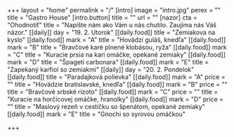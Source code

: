 +++
layout = "home"
permalink = "/"
[intro]
image = "intro.jpg"
perex = ""
title = "Gastro House"
[intro.button]
title = ""
url = ""
[nazor]
cta = "Ohodnotiť"
title = "Napíšte nám ako Vám u nás chutilo. Zaujíma nás Váš názor."
[[daily]]
day = "19. 2. Utorok"
[[daily.food]]
title = "Zemiakova na kyslo"
[[daily.food]]
mark = "A"
title = "Hovädzí guláš, knedľa"
[[daily.food]]
mark = "B"
title = "Bravčové karé plnené klobásou, ryža"
[[daily.food]]
mark = "C"
title = "Kuracie prsia na kari omáčke, opekané zemiaky"
[[daily.food]]
mark = "D"
title = "Špageti carbonara"
[[daily.food]]
mark = "E"
title = "Zapekaný karfiol so zemiakmi"
[[daily]]
day = "20. 2. Pondelok"
[[daily.food]]
title = "Paradajková polievka"
[[daily.food]]
mark = "A"
price = ""
title = "Hovädzie bratislavské, knedľa"
[[daily.food]]
mark = "B"
price = ""
title = "Bravčové srbské rizoto"
[[daily.food]]
mark = "C"
price = ""
title = "Kuracie na horčicovej omáčke, hranolky"
[[daily.food]]
mark = "D"
price = ""
title = "Maslový rezeň v cestíčku so špenátom, opekané zemiaky"
[[daily.food]]
mark = "E"
title = "Gnochi so syrovou omáčkou"

+++
